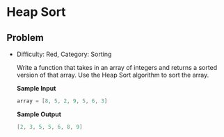 # Heap Sort

## Problem

- Difficulty: Red, Category: Sorting

  Write a function that takes in an array of integers and returns a sorted
  version of that array. Use the Heap Sort algorithm to sort the array.

  **Sample Input**
  ```go
  array = [8, 5, 2, 9, 5, 6, 3]
  ```

  **Sample Output**
  ```go
  [2, 3, 5, 5, 6, 8, 9]
  ```

